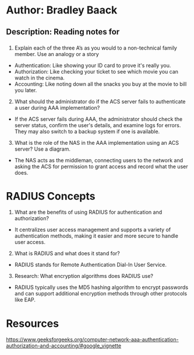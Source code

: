 # Author: Bradley Baack

## Description: Reading notes for

### 


1) Explain each of the three A’s as you would to a non-technical family member. Use an analogy or a story 
  - Authentication: Like showing your ID card to prove it's really you.
  - Authorization: Like checking your ticket to see which movie you can watch in the cinema.
  - Accounting: Like noting down all the snacks you buy at the movie to bill you later.
2) What should the administrator do if the ACS server fails to authenticate a user during AAA implementation?
  - If the ACS server fails during AAA, the administrator should check the server status, confirm the user's details, and examine logs for errors. They may also switch to a backup system if one is available.
3) What is the role of the NAS in the AAA implementation using an ACS server? Use a diagram. 
  - The NAS acts as the middleman, connecting users to the network and asking the ACS for permission to grant access and record what the user does.

# RADIUS Concepts

1) What are the benefits of using RADIUS for authentication and authorization?
  - It centralizes user access management and supports a variety of authentication methods, making it easier and more secure to handle user access.  
2) What is RADIUS and what does it stand for?
  - RADIUS stands for Remote Authentication Dial-In User Service.
3) Research: What encryption algorithms does RADIUS use?
  - RADIUS typically uses the MD5 hashing algorithm to encrypt passwords and can support additional encryption methods through other protocols like EAP.

# Resources
https://www.geeksforgeeks.org/computer-network-aaa-authentication-authorization-and-accounting/#google_vignette
